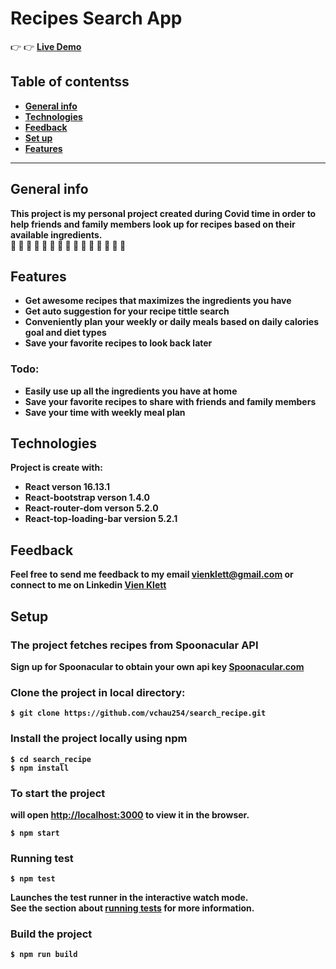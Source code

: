 # Recipes Search App  
👉 👉 <strong>[Live Demo](https://search-recipe-web-app-agu3nls2l.vercel.app/)<strong/>

## Table of contentss
* [General info](#general-info)
* [Technologies](#technologies)
* [Feedback](#feedback)
* [Set up](#setup)
* [Features](#features)

---

## General info
This project is my personal project created during Covid time in order to help friends and family members look up for recipes based on their available ingredients.
<br/>
🥩 🥕 🍗 🍰 🥞 🍚 🍲 🥑 🥖 🍞 🥚 🍆 🍉 🍤 🍛

## Features
* Get awesome recipes that maximizes the ingredients you have
* Get auto suggestion for your recipe tittle search
* Conveniently plan your weekly or daily meals based on daily calories goal and diet types
* Save your favorite recipes to look back later
### Todo:
* Easily use up all the ingredients you have at home
* Save your favorite recipes to share with friends and family members
* Save your time with weekly meal plan


## Technologies
Project is create with:
* React verson 16.13.1
* React-bootstrap verson 1.4.0
* React-router-dom verson 5.2.0
* React-top-loading-bar version 5.2.1

## Feedback
Feel free to send me feedback to my email vienklett@gmail.com or connect to me on Linkedin [Vien Klett](https://www.linkedin.com/in/vienklett/)

## Setup
### The project fetches recipes from Spoonacular API
Sign up for Spoonacular to obtain your own api key [Spoonacular.com](https://spoonacular.com/food-api)

### Clone the project in local directory:<br/>
```
$ git clone https://github.com/vchau254/search_recipe.git
```

### Install the project locally using npm
```
$ cd search_recipe
$ npm install
```
### To start the project
will open [http://localhost:3000](http://localhost:3000) to view it in the browser.
```
$ npm start
```
### Running test
```
$ npm test
```
Launches the test runner in the interactive watch mode.<br />
See the section about [running tests](https://facebook.github.io/create-react-app/docs/running-tests) for more information.

### Build the project  
```
$ npm run build
```



